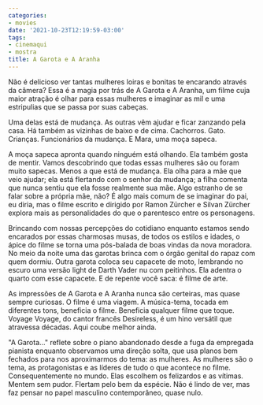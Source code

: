 ```yaml
---
categories:
- movies
date: '2021-10-23T12:19:59-03:00'
tags:
- cinemaqui
- mostra
title: A Garota e A Aranha
---
```


Não é delicioso ver tantas mulheres loiras e bonitas te encarando através da câmera? Essa é a magia por trás de A Garota e A Aranha, um filme cuja maior atração é olhar para essas mulheres e imaginar as mil e uma estripulias que se passa por suas cabeças.

Uma delas está de mudança. As outras vêm ajudar e ficar zanzando pela casa. Há também as vizinhas de baixo e de cima. Cachorros. Gato. Crianças. Funcionários da mudança. E Mara, uma moça sapeca.

A moça sapeca apronta quando ninguém está olhando. Ela também gosta de mentir. Vamos descobrindo que todas essas mulheres são ou foram muito sapecas. Menos a que está de mudança. Ela olha para a mãe que veio ajudar; ela está flertando com o senhor da mudança; a filha comenta que nunca sentiu que ela fosse realmente sua mãe. Algo estranho de se falar sobre a própria mãe, não? É algo mais comum de se imaginar do pai, eu diria, mas o filme escrito e dirigido por Ramon Zürcher e Silvan Zürcher explora mais as personalidades do que o parentesco entre os personagens.

Brincando com nossas percepções do cotidiano enquanto estamos sendo encarados por essas charmosas musas, de todos os estilos e idades, o ápice do filme se torna uma pós-balada de boas vindas da nova moradora. No meio da noite uma das garotas brinca com o órgão genital do rapaz com quem dormiu. Outra garota coloca seu capacete de moto, lembrando no escuro uma versão light de Darth Vader nu com peitinhos. Ela adentra o quarto com esse capacete. E de repente você saca: é filme de arte.

As impressões de A Garota e A Aranha nunca são certeiras, mas quase sempre curiosas. O filme é uma viagem. A música-tema, tocada em diferentes tons, beneficia o filme. Beneficia qualquer filme que toque. Voyage Voyage, do cantor francês Desireless, é um hino versátil que atravessa décadas. Aqui coube melhor ainda.

"A Garota..." reflete sobre o piano abandonado desde a fuga da empregada pianista enquanto observamos uma direção solta, que usa planos bem fechados para nos aproximarmos do tema: as mulheres. As mulheres são o tema, as protagonistas e as líderes de tudo o que acontece no filme. Consequentemente no mundo. Elas escolhem os felizardos e as vítimas. Mentem sem pudor. Flertam pelo bem da espécie. Não é lindo de ver, mas faz pensar no papel masculino contemporâneo, quase nulo.
